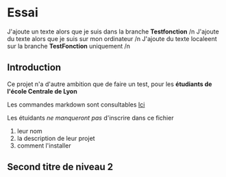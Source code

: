 ﻿# Essai

J'ajoute un texte alors que je suis dans la branche **Testfonction** /n
J'ajoute du texte alors que je suis sur mon ordinateur /n
J'ajoute du texte localeent sur la branche **TestFonction** uniquement /n
## Introduction 
Ce projet n'a d'autre ambition que de faire un test, pour les **étudiants de l'école Centrale de Lyon**

Les commandes markdown sont consultables [Ici](https://github.com/adam-p/markdow-here/wiki/Markdown-Cheatsheet)

Les étuidants _ne manqueront pas_ d'inscrire dans ce fichier 

1. leur nom
2. la description de leur projet 
3. comment l'installer

## Second titre de niveau 2

